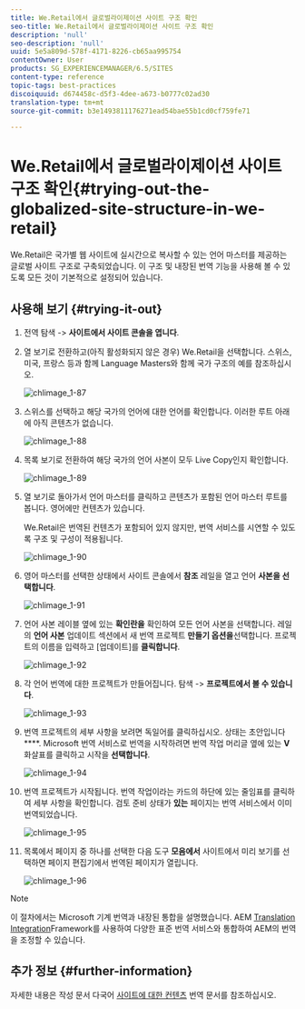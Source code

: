 ```yaml
---
title: We.Retail에서 글로벌라이제이션 사이트 구조 확인
seo-title: We.Retail에서 글로벌라이제이션 사이트 구조 확인
description: 'null'
seo-description: 'null'
uuid: 5e5a809d-578f-4171-8226-cb65aa995754
contentOwner: User
products: SG_EXPERIENCEMANAGER/6.5/SITES
content-type: reference
topic-tags: best-practices
discoiquuid: d674458c-d5f3-4dee-a673-b0777c02ad30
translation-type: tm+mt
source-git-commit: b3e1493811176271ead54bae55b1cd0cf759fe71

---
```



# We.Retail에서 글로벌라이제이션 사이트 구조 확인{#trying-out-the-globalized-site-structure-in-we-retail}

We.Retail은 국가별 웹 사이트에 실시간으로 복사할 수 있는 언어 마스터를 제공하는 글로벌 사이트 구조로 구축되었습니다. 이 구조 및 내장된 번역 기능을 사용해 볼 수 있도록 모든 것이 기본적으로 설정되어 있습니다.

## 사용해 보기 {#trying-it-out}

1. 전역 탐색 -> **사이트에서 사이트 콘솔을 엽니다**.
1. 열 보기로 전환하고(아직 활성화되지 않은 경우) We.Retail을 선택합니다. 스위스, 미국, 프랑스 등과 함께 Language Masters와 함께 국가 구조의 예를 참조하십시오.

   ![chlimage_1-87](assets/chlimage_1-87a.png)

1. 스위스를 선택하고 해당 국가의 언어에 대한 언어를 확인합니다. 이러한 루트 아래에 아직 콘텐츠가 없습니다.

   ![chlimage_1-88](assets/chlimage_1-88a.png)

1. 목록 보기로 전환하여 해당 국가의 언어 사본이 모두 Live Copy인지 확인합니다.

   ![chlimage_1-89](assets/chlimage_1-89a.png)

1. 열 보기로 돌아가서 언어 마스터를 클릭하고 콘텐츠가 포함된 언어 마스터 루트를 봅니다. 영어에만 컨텐츠가 있습니다.

   We.Retail은 번역된 컨텐츠가 포함되어 있지 않지만, 번역 서비스를 시연할 수 있도록 구조 및 구성이 적용됩니다.

   ![chlimage_1-90](assets/chlimage_1-90a.png)

1. 영어 마스터를 선택한 상태에서 사이트 콘솔에서 **참조** 레일을 열고 언어 **사본을 선택합니다**.

   ![chlimage_1-91](assets/chlimage_1-91.png)

1. 언어 사본 레이블 옆에 있는 **확인란을** 확인하여 모든 언어 사본을 선택합니다. 레일의 **언어 사본** 업데이트 섹션에서 새 번역 프로젝트 **만들기 옵션을**&#x200B;선택합니다. 프로젝트의 이름을 입력하고 [업데이트]를 **클릭합니다**.

   ![chlimage_1-92](assets/chlimage_1-92.png)

1. 각 언어 번역에 대한 프로젝트가 만들어집니다. 탐색 -> **프로젝트에서 볼 수 있습니다**.

   ![chlimage_1-93](assets/chlimage_1-93.png)

1. 번역 프로젝트의 세부 사항을 보려면 독일어를 클릭하십시오. 상태는 초안입니다 ****. Microsoft 번역 서비스로 번역을 시작하려면 번역 작업 머리글 옆에 있는 **V** 화살표를 클릭하고 시작을 **선택합니다**.

   ![chlimage_1-94](assets/chlimage_1-94.png)

1. 번역 프로젝트가 시작됩니다. 번역 작업이라는 카드의 하단에 있는 줄임표를 클릭하여 세부 사항을 확인합니다. 검토 준비 상태가 **있는** 페이지는 번역 서비스에서 이미 번역되었습니다.

   ![chlimage_1-95](assets/chlimage_1-95.png)

1. 목록에서 페이지 중 하나를 선택한 다음 도구 **모음에서** 사이트에서 미리 보기를 선택하면 페이지 편집기에서 번역된 페이지가 열립니다.

   ![chlimage_1-96](assets/chlimage_1-96.png)

>[!NOTE]
>
>이 절차에서는 Microsoft 기계 번역과 내장된 통합을 설명했습니다. AEM [Translation Integration](/help/sites-administering/translation.md)Framework를 사용하여 다양한 표준 번역 서비스와 통합하여 AEM의 번역을 조정할 수 있습니다.

## 추가 정보 {#further-information}

자세한 내용은 작성 문서 다국어 [사이트에 대한 컨텐츠](/help/sites-administering/translation.md) 번역 문서를 참조하십시오.
